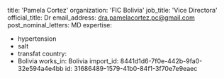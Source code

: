 title: 'Pamela Cortez'
organization: 'FIC Bolivia'
job_title: 'Vice Directora'
official_title: Dr
email_address: dra.pamelacortez.pc@gmail.com
post_nominal_letters: MD
expertise:
  - hypertension
  - salt
  - transfat
country:
  - Bolivia
works_in: Bolivia
import_id: 8441d1d6-7f0e-442b-9fa0-32e594a4e4bb
id: 31686489-1579-41b0-84f1-3f70e7e9eaec
